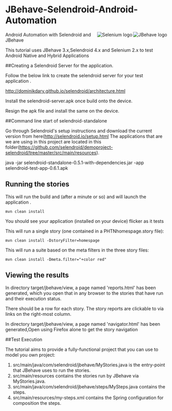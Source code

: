 JBehave-Selendroid-Android-Automation
=====================================

<img src="http://jbehave.org/reference/preview/images/jbehave-logo.png" alt="JBehave logo" align="right" /> 

<img src="http://sauceio.com/wp-content/uploads/2011/11/selenium-logo-150x150.png" alt="Selenium logo" align="right" /> 

Android Automation with Selendroid and JBehave 

This tutorial uses JBehave 3.x,Selendroid 4.x and Selenium 2.x to test Android Native and Hybrid Applications




##Creating a Selendroid Server for the application.

Follow the below link to create the selendroid server for your test application .

http://dominikdary.github.io/selendroid/architecture.html

Install the selendroid-server.apk once build onto the device.

Resign the apk file and install the same on the device. 

##Command line start of selendroid-standalone

Go through Selendroid's setup instructions and download the current version from here(http://selendroid.io/setup.html 
The applications that are we are using in this project are located in this folder(https://github.com/selendroid/demoproject-selendroid/tree/master/src/main/resources).

java -jar selendroid-standalone-0.5.1-with-dependencies.jar -app selendroid-test-app-0.6.1.apk

## Running the stories

This will run the build and (after a minute or so) and will launch the application . 

    mvn clean install 

You should see your application  (installed on your device) flicker as it tests

This will run a single story (one contained in a PHTNhomespage.story file):

    mvn clean install -DstoryFilter=homespage

This will run a suite based on the meta filters in the three story files:

    mvn clean install -Dmeta.filter="+color red"


## Viewing the results

In directory target/jbehave/view, a page named 'reports.html' has been generated, which you open that in any browser to the stories that have run and their execution status.

There should be a row for each story.  The story reports are clickable to via links on the right-most column.

In directory target/jbehave/view, a page named 'navigator.html' has been generated,Open using Firefox alone to get the story navigation

##Test Execution 

The tutorial aims to provide a fully-functional project that you can use to model you own project:

1. src/main/java/com/selendroid/jbehave/MyStories.java is the entry-point that JBehave uses to run the stories. 
2. src/main/resources contains the stories run by JBehave via MyStories.java.
3. src/main/java/com/selendroid/jbehave/steps/MySteps.java contains the steps.
4. src/main/resources/my-steps.xml contains the Spring configuration for composition the steps.


